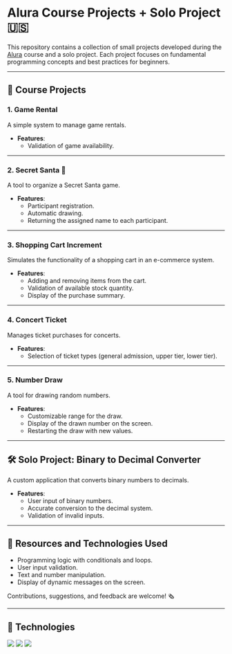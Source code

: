 # Alura Course Projects + Solo Project :us:

This repository contains a collection of small projects developed during the [Alura](https://www.alura.com.br/) course and a solo project. Each project focuses on fundamental programming concepts and best practices for beginners.

---

## 💾 **Course Projects**

### 1. **Game Rental**  
A simple system to manage game rentals.  
- **Features**:  
  - Validation of game availability.  

---

### 2. **Secret Santa** 🎁  
A tool to organize a Secret Santa game.  
- **Features**:  
  - Participant registration.  
  - Automatic drawing.  
  - Returning the assigned name to each participant.

---

### 3. **Shopping Cart Increment**  
Simulates the functionality of a shopping cart in an e-commerce system.  
- **Features**:  
  - Adding and removing items from the cart.  
  - Validation of available stock quantity.  
  - Display of the purchase summary.

---

### 4. **Concert Ticket**  
Manages ticket purchases for concerts.  
- **Features**:  
  - Selection of ticket types (general admission, upper tier, lower tier).  

---

### 5. **Number Draw**  
A tool for drawing random numbers.  
- **Features**:  
  - Customizable range for the draw.  
  - Display of the drawn number on the screen.  
  - Restarting the draw with new values.

---

## 🛠️ **Solo Project: Binary to Decimal Converter**  
A custom application that converts binary numbers to decimals.  
- **Features**:  
  - User input of binary numbers.  
  - Accurate conversion to the decimal system.  
  - Validation of invalid inputs.

---

## 🧰 **Resources and Technologies Used**  
- Programming logic with conditionals and loops.  
- User input validation.  
- Text and number manipulation.  
- Display of dynamic messages on the screen.  

Contributions, suggestions, and feedback are welcome! 🗞️  

---

## 🚀 Technologies  
<div>
  <img src="https://img.shields.io/badge/HTML-239120?style=for-the-badge&logo=html5&logoColor=white">
  <img src="https://img.shields.io/badge/CSS-239120?&style=for-the-badge&logo=css3&logoColor=white">
  <img src="https://img.shields.io/badge/JavaScript-F7DF1E?style=for-the-badge&logo=javascript&logoColor=black">
</div>
